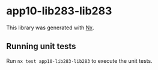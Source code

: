# app10-lib283-lib283

This library was generated with [Nx](https://nx.dev).

## Running unit tests

Run `nx test app10-lib283-lib283` to execute the unit tests.
